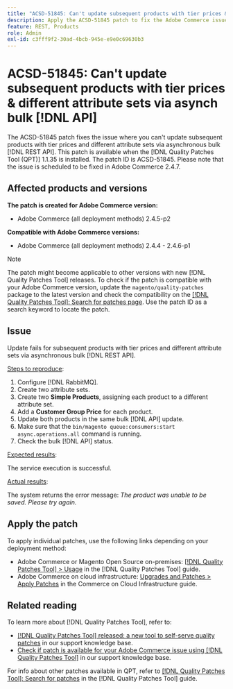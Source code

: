 ```yaml
---
title: "ACSD-51845: Can't update subsequent products with tier prices & different attribute sets via asynch bulk [!DNL API]"
description: Apply the ACSD-51845 patch to fix the Adobe Commerce issue where you can't update subsequent products with tier prices and different attribute sets via asynchronous bulk [!DNL REST API].
feature: REST, Products
role: Admin
exl-id: c3fff9f2-30ad-4bcb-945e-e9e0c69630b3
---
```

# ACSD-51845: Can't update subsequent products with tier prices & different attribute sets via asynch bulk [!DNL API]

The ACSD-51845 patch fixes the issue where you can't update subsequent products with tier prices and different attribute sets via asynchronous bulk [!DNL REST API]. This patch is available when the [!DNL Quality Patches Tool (QPT)] 1.1.35 is installed. The patch ID is ACSD-51845. Please note that the issue is scheduled to be fixed in Adobe Commerce 2.4.7.

## Affected products and versions

**The patch is created for Adobe Commerce version:**

* Adobe Commerce (all deployment methods) 2.4.5-p2

**Compatible with Adobe Commerce versions:**

* Adobe Commerce (all deployment methods) 2.4.4 - 2.4.6-p1

>[!NOTE]
>
>The patch might become applicable to other versions with new [!DNL Quality Patches Tool] releases. To check if the patch is compatible with your Adobe Commerce version, update the `magento/quality-patches` package to the latest version and check the compatibility on the [[!DNL Quality Patches Tool]: Search for patches page](https://experienceleague.adobe.com/tools/commerce-quality-patches/index.html). Use the patch ID as a search keyword to locate the patch.

## Issue

Update fails for subsequent products with tier prices and different attribute sets via asynchronous bulk [!DNL REST API].

<u>Steps to reproduce</u>:

1. Configure [!DNL RabbitMQ].
1. Create two attribute sets.
1. Create two **Simple Products**, assigning each product to a different attribute set.
1. Add a **Customer Group Price** for each product.
1. Update both products in the same bulk [!DNL API] update.
1. Make sure that the `bin/magento queue:consumers:start async.operations.all` command is running.
1. Check the bulk [!DNL API] status.

<u>Expected results</u>:

The service execution is successful.

<u>Actual results</u>:

The system returns the error message: *The product was unable to be saved. Please try again.*

## Apply the patch

To apply individual patches, use the following links depending on your deployment method:

* Adobe Commerce or Magento Open Source on-premises: [[!DNL Quality Patches Tool] > Usage](https://experienceleague.adobe.com/docs/commerce-operations/tools/quality-patches-tool/usage.html) in the [!DNL Quality Patches Tool] guide.
* Adobe Commerce on cloud infrastructure: [Upgrades and Patches > Apply Patches](https://experienceleague.adobe.com/docs/commerce-cloud-service/user-guide/develop/upgrade/apply-patches.html) in the Commerce on Cloud Infrastructure guide.

## Related reading

To learn more about [!DNL Quality Patches Tool], refer to:

* [[!DNL Quality Patches Tool] released: a new tool to self-serve quality patches](/help/announcements/adobe-commerce-announcements/magento-quality-patches-released-new-tool-to-self-serve-quality-patches.md) in our support knowledge base.
* [Check if patch is available for your Adobe Commerce issue using [!DNL Quality Patches Tool]](/help/support-tools/patches-available-in-qpt-tool/check-patch-for-magento-issue-with-magento-quality-patches.md) in our support knowledge base.

For info about other patches available in QPT, refer to [[!DNL Quality Patches Tool]: Search for patches](https://experienceleague.adobe.com/tools/commerce-quality-patches/index.html) in the [!DNL Quality Patches Tool] guide.
